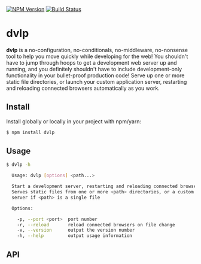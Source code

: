 [![NPM Version](https://img.shields.io/npm/v/dvlp.svg?style=flat)](https://npmjs.org/package/dvlp)
[![Build Status](https://img.shields.io/travis/popeindustries/dvlp.svg?style=flat)](https://travis-ci.org/popeindustries/dvlp)

# dvlp

**dvlp** is a no-configuration, no-conditionals, no-middleware, no-nonsense tool to help you move quickly while developing for the web! You shouldn't have to jump through hoops to get a development web server up and running, and you definitely shouldn't have to include development-only functionality in your bullet-proof production code! Serve up one or more static file directories, or launch your custom application server, restarting and reloading connected browsers automatically as you work.

## Install

Install globally or locally in your project with npm/yarn:

```bash
$ npm install dvlp
```

## Usage

```bash
$ dvlp -h

  Usage: dvlp [options] <path...>

  Start a development server, restarting and reloading connected browsers on file changes.
  Serves static files from one or more <path> directories, or a custom application
  server if <path> is a single file

  Options:

    -p, --port <port>  port number
    -r, --reload       reload connected browsers on file change
    -v, --version      output the version number
    -h, --help         output usage information
```

## API
